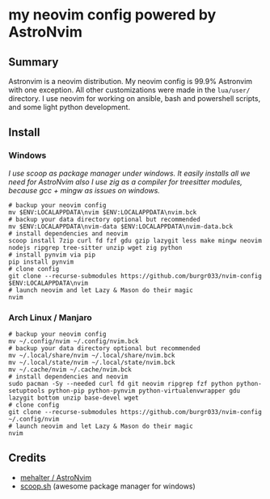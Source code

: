 # my neovim config powered by AstroNvim
## Summary
Astronvim is a neovim distribution. My neovim config is 99.9% Astronvim with one exception. All other customizations were made in the `lua/user/` directory. I use neovim for working on ansible, bash and powershell scripts, and some light python development.
## Install
### Windows
*I use scoop as package manager under windows. It easily installs all we need for AstroNvim also I use zig as a compiler for treesitter modules, because gcc + mingw as issues on windows.*
```shell
# backup your neovim config
mv $ENV:LOCALAPPDATA\nvim $ENV:LOCALAPPDATA\nvim.bck
# backup your data directory optional but recommended
mv $ENV:LOCALAPPDATA\nvim-data $ENV:LOCALAPPDATA\nvim-data.bck
# install dependencies and neovim
scoop install 7zip curl fd fzf gdu gzip lazygit less make mingw neovim nodejs ripgrep tree-sitter unzip wget zig python
# install pynvim via pip
pip install pynvim
# clone config
git clone --recurse-submodules https://github.com/burgr033/nvim-config $ENV:LOCALAPPDATA\nvim
# launch neovim and let Lazy & Mason do their magic
nvim
```
### Arch Linux / Manjaro
```shell
# backup your neovim config
mv ~/.config/nvim ~/.config/nvim.bck
# backup your data directory optional but recommended
mv ~/.local/share/nvim ~/.local/share/nvim.bck
mv ~/.local/state/nvim ~/.local/state/nvim.bck
mv ~/.cache/nvim ~/.cache/nvim.bck
# install dependencies and neovim
sudo pacman -Sy --needed curl fd git neovim ripgrep fzf python python-setuptools python-pip python-pynvim python-virtualenvwrapper gdu lazygit bottom unzip base-devel wget
# clone config
git clone --recurse-submodules https://github.com/burgr033/nvim-config ~/.config/nvim
# launch neovim and let Lazy & Mason do their magic
nvim
```
## Credits
* [mehalter / AstroNvim](https://github.com/AstroNvim/AstroNvim/)
* [scoop.sh](https://scoop.sh) (awesome package manager for windows)
